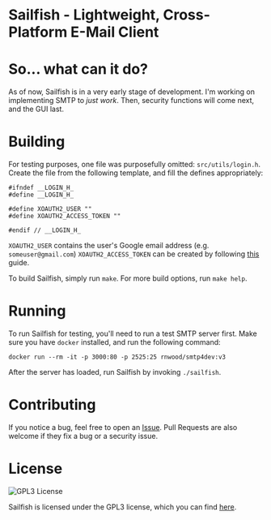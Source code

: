 # Sailfish - Lightweight, Cross-Platform E-Mail Client

# So... what can it do?

As of now, Sailfish is in a very early stage of development. I'm working on implementing SMTP to _just work_. Then, security functions will come next, and the GUI last.

# Building

For testing purposes, one file was purposefully omitted: `src/utils/login.h`.
Create the file from the following template, and fill the defines appropriately:
```
#ifndef __LOGIN_H_
#define __LOGIN_H_

#define XOAUTH2_USER ""
#define XOAUTH2_ACCESS_TOKEN ""

#endif // __LOGIN_H_
```
`XOAUTH2_USER` contains the user's Google email address (e.g. `someuser@gmail.com`)
`XOAUTH2_ACCESS_TOKEN` can be created by following [this](https://alpineapp.email/alpine/alpine-info/misc/RegisteringAlpineinGmail.html) guide.

To build Sailfish, simply run `make`. For more build options, run `make help`.

# Running

To run Sailfish for testing, you'll need to run a test SMTP server first.
Make sure you have `docker` installed, and run the following command:
```
docker run --rm -it -p 3000:80 -p 2525:25 rnwood/smtp4dev:v3
```
After the server has loaded, run Sailfish by invoking `./sailfish`.

# Contributing

If you notice a bug, feel free to open an [Issue](https://github.com/schkwve/sailfish/issues).
Pull Requests are also welcome if they fix a bug or a security issue.

# License

![GPL3 License](https://www.gnu.org/graphics/gplv3-with-text-136x68.png)

Sailfish is licensed under the GPL3 license, which you can find [here](LICENSE.md).